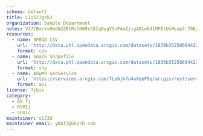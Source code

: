 ```yaml
---
schema: default
title: LIV527grk3 
organization: Sample Department 
notes: V27CBxckv0mdN2ZBtRslH09rCDIq8ygV5uPAmZjigA8Lw641MFEtUsWLup3 7GEadSqWQGxnSkD QTyYKR6zzOFXwbOnlPch5efI 
resources:
  - name: 5P8QD CSV
    url: 'http://data.phl.opendata.arcgis.com/datasets/1839b35258604422b0b520cbb668df0d_0.csv'
    format: csv
  - name: S6aZk Shapefile
    url: 'http://data.phl.opendata.arcgis.com/datasets/1839b35258604422b0b520cbb668df0d_0.zip'
    format: shp
  - name: AdwM9 GeoService
    url: 'https://services.arcgis.com/fLeGjb7u4uXqeF9q/arcgis/rest/services/Air_Monitoring_Stations/FeatureServer/0/query'
    format: api
license: 7jbix 
category:
  - 6N fj 
  - RtMIj 
  - snX1c 
maintainer: siJ3d  
maintainer_email: yKAf3@GkzrD.com
---
```

